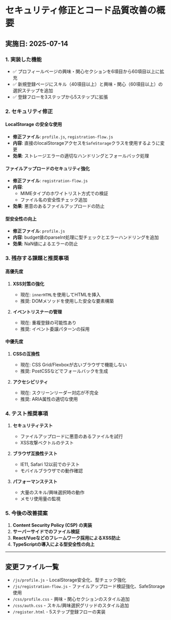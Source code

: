 # セキュリティ修正とコード品質改善の概要

## 実施日: 2025-07-14

### 1. 実装した機能
- ✅ プロフィールページの興味・関心セクションを6項目から60項目以上に拡充
- ✅ 新規登録ページにスキル（40項目以上）と興味・関心（60項目以上）の選択ステップを追加
- ✅ 登録フローを3ステップから5ステップに拡張

### 2. セキュリティ修正

#### **LocalStorage の安全な使用**
- **修正ファイル**: `profile.js`, `registration-flow.js`
- **内容**: 直接のlocalStorageアクセスを`SafeStorage`クラスを使用するように変更
- **効果**: ストレージエラーの適切なハンドリングとフォールバック処理

#### **ファイルアップロードのセキュリティ強化**
- **修正ファイル**: `registration-flow.js`
- **内容**: 
  - MIMEタイプのホワイトリスト方式での検証
  - ファイル名の安全性チェック追加
- **効果**: 悪意のあるファイルアップロードの防止

#### **型安全性の向上**
- **修正ファイル**: `profile.js`
- **内容**: budget値のparseInt処理に型チェックとエラーハンドリングを追加
- **効果**: NaN値によるエラーの防止

### 3. 残存する課題と推奨事項

#### **高優先度**
1. **XSS対策の強化**
   - 現在: `innerHTML`を使用してHTMLを挿入
   - 推奨: DOMメソッドを使用した安全な要素構築

2. **イベントリスナーの管理**
   - 現在: 重複登録の可能性あり
   - 推奨: イベント委譲パターンの採用

#### **中優先度**
1. **CSSの互換性**
   - 現在: CSS Grid/Flexboxが古いブラウザで機能しない
   - 推奨: PostCSSなどでフォールバックを生成

2. **アクセシビリティ**
   - 現在: スクリーンリーダー対応が不完全
   - 推奨: ARIA属性の適切な使用

### 4. テスト推奨事項

1. **セキュリティテスト**
   - ファイルアップロードに悪意のあるファイルを試行
   - XSS攻撃ベクトルのテスト

2. **ブラウザ互換性テスト**
   - IE11, Safari 12以前でのテスト
   - モバイルブラウザでの動作確認

3. **パフォーマンステスト**
   - 大量のスキル/興味選択時の動作
   - メモリ使用量の監視

### 5. 今後の改善提案

1. **Content Security Policy (CSP) の実装**
2. **サーバーサイドでのファイル検証**
3. **React/Vueなどのフレームワーク採用によるXSS防止**
4. **TypeScriptの導入による型安全性の向上**

---

## 変更ファイル一覧
- `/js/profile.js` - LocalStorage安全化、型チェック強化
- `/js/registration-flow.js` - ファイルアップロード検証強化、SafeStorage使用
- `/css/profile.css` - 興味・関心セクションのスタイル追加
- `/css/auth.css` - スキル/興味選択グリッドのスタイル追加
- `/register.html` - 5ステップ登録フローの実装